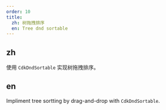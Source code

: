 ```yaml
---
order: 10
title:
  zh: 树拖拽排序
  en: Tree dnd sortable
---
```


## zh

使用 `CdkDndSortable` 实现树拖拽排序。

## en

Impliment tree sortting by drag-and-drop with `CdkDndSortable`.
